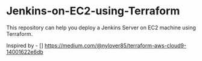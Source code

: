 # Jenkins-on-EC2-using-Terraform
This repository can help you deploy a Jenkins Server on EC2 machine using Terraform.

Inspired by - [] https://medium.com/@nylover85/terraform-aws-cloud9-14001622e6db
